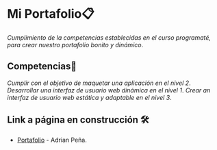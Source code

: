 # Mi Portafolio📋
_Cumplimiento de la competencias establecidas en el curso programaté, para crear nuestro
portafolio bonito y dinámico_.

## Competencias🚀
_Cumplir con el objetivo de maquetar una aplicación en el nivel 2_.
_Desarrollar una interfaz de usuario web dinámica en el nivel 1_.
_Crear an interfaz de usuario web estática y adaptable en el nivel 3_.

## Link a página en construcción 🛠️
* [Portafolio](https://portafolio-lime-zeta.vercel.app/) -  Adrian Peña.

